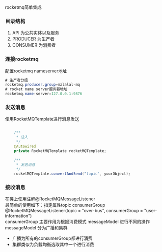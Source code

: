 rocketmq简单集成
<br/>
### 目录结构
1. API 为公共实体以及服务
2. PRODUCER 为生产者
3. CONSUMER 为消费者
### 连接rocketmq
配置rocketmq nameserver地址
``` java
# 生产者分组
rocketmq.producer.group=mzlalal-mq
# rocket name server服务器地址
rocketmq.name-server=127.0.0.1:9876
```
### 发送消息
使用RocketMQTemplate进行消息发送
``` java

    /**
     * 注入
     */
    @Autowired
    private RocketMQTemplate rocketMQTemplate;
    
    /**
     * 发送消息
     */
    rocketMQTemplate.convertAndSend("topic", yourObject);
```
### 接收消息
在类上使用注解@RocketMQMessageListener
<br/>
最简单的使用如下：指定属性topic consumerGroup
<br/>@RocketMQMessageListener(topic = "over-bus", consumerGroup = "user-information")
<br/>consumerGroup 主要作用为根据消费模式 messageModel 进行不同的操作
<br/>messageModel 分为广播和集群
- 广播为所有的consumerGroup都进行消费
- 集群类似为负载均衡选取其中一个进行消费